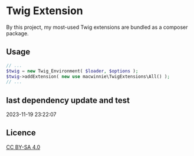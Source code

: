 # Twig Extension

By this project, my most-used Twig extensions are bundled as a composer package.

## Usage

```php
// ...
$twig = new Twig_Environment( $loader, $options );
$twig->addExtension( new use macwinnie\TwigExtensions\All() );
// ...
```

## last dependency update and test

2023-11-19 23:22:07

## Licence

[CC BY-SA 4.0](https://creativecommons.org/licenses/by-sa/4.0/deed.en)
